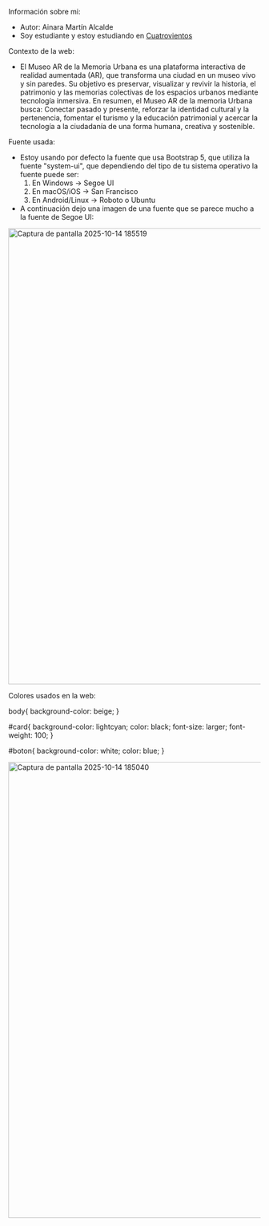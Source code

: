 Información sobre mi:
- Autor: Ainara Martín Alcalde
- Soy estudiante y estoy estudiando en [Cuatrovientos](https://cuatrovientos.org)

Contexto de la web:
- El Museo AR de la Memoria Urbana es una plataforma interactiva de realidad aumentada (AR), que transforma una ciudad en un museo vivo y sin paredes. Su objetivo es preservar, visualizar y revivir la historia, el patrimonio y las memorias colectivas de los espacios urbanos mediante tecnología inmersiva. En resumen, el Museo AR de la memoria Urbana busca: Conectar pasado y presente, reforzar la identidad cultural y la pertenencia, fomentar el turismo y la educación patrimonial y acercar la tecnología a la ciudadanía de una forma humana, creativa y sostenible.

Fuente usada:

- Estoy usando por defecto la fuente que usa Bootstrap 5, que utiliza la fuente "system-ui", que dependiendo del tipo de tu sistema operativo la fuente puede ser:
  1. En Windows → Segoe UI
  2. En macOS/iOS → San Francisco
  3. En Android/Linux → Roboto o Ubuntu
- A continuación dejo una imagen de una fuente que se parece mucho a la fuente de Segoe UI:
<img width="1915" height="910" alt="Captura de pantalla 2025-10-14 185519" src="https://github.com/user-attachments/assets/7262343f-9bb0-4b14-8de7-27bd3178777f" />



Colores usados en la web:

body{
    background-color: beige;
}

#card{
    background-color: lightcyan;
    color: black;
    font-size: larger;
    font-weight: 100;
}

#boton{
    background-color: white;
    color: blue;
}

<img width="1919" height="910" alt="Captura de pantalla 2025-10-14 185040" src="https://github.com/user-attachments/assets/0a257da5-4ded-46fe-a677-16473f1d729b" />
